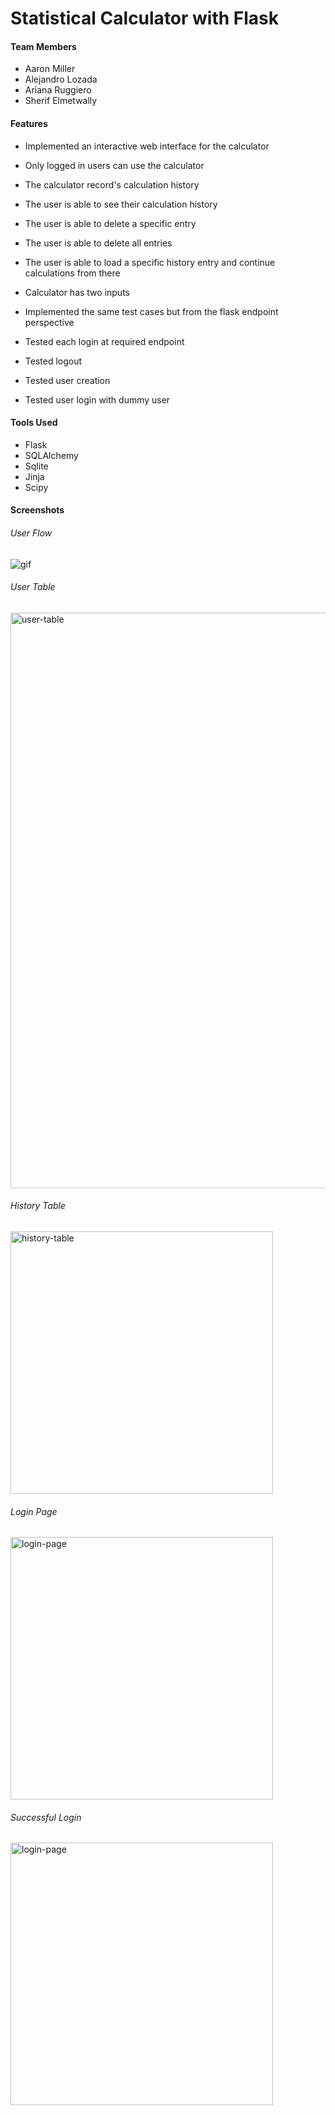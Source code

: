 # Statistical Calculator with Flask

#### Team Members
- Aaron Miller
- Alejandro Lozada
- Ariana Ruggiero
- Sherif Elmetwally

#### Features
- Implemented an interactive web interface for the calculator

- Only logged in users can use the calculator

- The calculator record's calculation history

- The user is able to see their calculation history

- The user is able to delete a specific entry

- The user is able to delete all entries

- The user is able to load a specific history entry and continue calculations from there

- Calculator has two inputs

- Implemented the same test cases but from the flask endpoint perspective

- Tested each login at required endpoint 

- Tested logout

- Tested user creation

- Tested user login with dummy user

#### Tools Used 
* Flask
* SQLAlchemy
* Sqlite
* Jinja
* Scipy

#### Screenshots
###### User Flow
![gif](https://user-images.githubusercontent.com/46908343/78519789-5bf5fe00-7792-11ea-98f8-f694a1e37e18.gif)

###### User Table
<img width="921" alt="user-table" src="https://user-images.githubusercontent.com/46908343/78520034-2a316700-7793-11ea-9d5f-b41c5b85c869.png">

###### History Table
<img width="420" alt="history-table" src="https://user-images.githubusercontent.com/46908343/78520028-21d92c00-7793-11ea-9de0-cade1d39824d.png">

###### Login Page
<img width="420" alt="login-page" src="https://github.com/am2892/MiniProj3/blob/master/login%20page.png?raw=true">

###### Successful Login
<img width="420" alt="login-page" src="https://github.com/am2892/MiniProj3/blob/master/successful%20login.png?raw=true">

